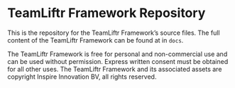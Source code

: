 # TeamLiftr Framework Repository

This is the repository for the TeamLiftr Framework’s source files. The full content of the TeamLiftr Framework can be found at in `docs`.

The TeamLiftr Framework is free for personal and non-commercial use and can be used without permission. Express written consent must be obtained for all other uses. The TeamLiftr Framework and its associated assets are copyright Inspire Innovation BV, all rights reserved. 
